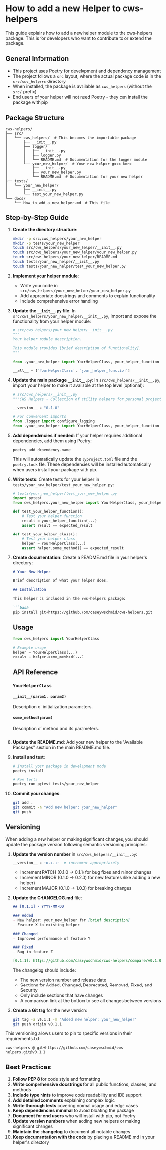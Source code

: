 # How to add a new Helper to cws-helpers

This guide explains how to add a new helper module to the cws-helpers package. This is for developers who want to contribute to or extend the package.

## General Information

- This project uses Poetry for development and dependency management
- The project follows a `src` layout, where the actual package code is in the `src/cws_helpers` directory
- When installed, the package is available as `cws_helpers` (without the `src/` prefix)
- End users of your helper will not need Poetry - they can install the package with pip

## Package Structure

```
cws-helpers/
├── src/
│   └── cws_helpers/  # This becomes the importable package
│       ├── __init__.py
│       ├── logger/
│       │   ├── __init__.py
│       │   ├── logger.py
│       │   └── README.md  # Documentation for the logger module
│       └── your_new_helper/  # Your new helper goes here
│           ├── __init__.py
│           ├── your_new_helper.py
│           └── README.md  # Documentation for your new helper
├── tests/
│   └── your_new_helper/
│       ├── __init__.py
│       └── test_your_new_helper.py
└── docs/
    └── How_to_add_a_new_helper.md  # This file
```

## Step-by-Step Guide

1. **Create the directory structure**:
   ```bash
   mkdir -p src/cws_helpers/your_new_helper
   mkdir -p tests/your_new_helper
   touch src/cws_helpers/your_new_helper/__init__.py
   touch src/cws_helpers/your_new_helper/your_new_helper.py
   touch src/cws_helpers/your_new_helper/README.md
   touch tests/your_new_helper/__init__.py
   touch tests/your_new_helper/test_your_new_helper.py
   ```

2. **Implement your helper module**:
   - Write your code in `src/cws_helpers/your_new_helper/your_new_helper.py`
   - Add appropriate docstrings and comments to explain functionality
   - Include comprehensive error handling

3. **Update the `__init__.py` file**:
   In `src/cws_helpers/your_new_helper/__init__.py`, import and expose the functionality from your helper module:
   ```python
   # src/cws_helpers/your_new_helper/__init__.py
   """
   Your helper module description.
   
   This module provides [brief description of functionality].
   """
   
   from .your_new_helper import YourHelperClass, your_helper_function
   
   __all__ = ['YourHelperClass', 'your_helper_function']
   ```

4. **Update the main package `__init__.py`**:
   In `src/cws_helpers/__init__.py`, import your helper to make it available at the top level (optional):
   ```python
   # src/cws_helpers/__init__.py
   """CWS Helpers - Collection of utility helpers for personal projects."""
   
   __version__ = "0.1.0"
   
   # For convenient imports
   from .logger import configure_logging
   from .your_new_helper import YourHelperClass, your_helper_function
   ```

5. **Add dependencies if needed**:
   If your helper requires additional dependencies, add them using Poetry:
   ```bash
   poetry add dependency-name
   ```
   This will automatically update the `pyproject.toml` file and the `poetry.lock` file. These dependencies will be installed automatically when users install your package with pip.

6. **Write tests**:
   Create tests for your helper in `tests/your_new_helper/test_your_new_helper.py`:
   ```python
   # tests/your_new_helper/test_your_new_helper.py
   import pytest
   from cws_helpers.your_new_helper import YourHelperClass, your_helper_function
   
   def test_your_helper_function():
       # Test your helper function
       result = your_helper_function(...)
       assert result == expected_result
   
   def test_your_helper_class():
       # Test your helper class
       helper = YourHelperClass(...)
       assert helper.some_method() == expected_result
   ```

7. **Create documentation**:
   Create a README.md file in your helper's directory:
   ```markdown
   # Your New Helper
   
   Brief description of what your helper does.
   
   ## Installation
   
   This helper is included in the cws-helpers package:
   
   ```bash
   pip install git+https://github.com/caseywschmid/cws-helpers.git
   ```
   
   ## Usage
   
   ```python
   from cws_helpers import YourHelperClass
   
   # Example usage
   helper = YourHelperClass(...)
   result = helper.some_method(...)
   ```
   
   ## API Reference
   
   ### `YourHelperClass`
   
   #### `__init__(param1, param2)`
   
   Description of initialization parameters.
   
   #### `some_method(param)`
   
   Description of method and its parameters.
   ```

8. **Update the README.md**:
   Add your new helper to the "Available Packages" section in the main README.md file.

9. **Install and test**:
   ```bash
   # Install your package in development mode
   poetry install
   
   # Run tests
   poetry run pytest tests/your_new_helper
   ```

10. **Commit your changes**:
    ```bash
    git add .
    git commit -m "Add new helper: your_new_helper"
    git push
    ```

## Versioning

When adding a new helper or making significant changes, you should update the package version following semantic versioning principles:

1. **Update the version number** in `src/cws_helpers/__init__.py`:
   ```python
   __version__ = "0.1.1"  # Increment appropriately
   ```

   - Increment PATCH (0.1.0 → 0.1.1) for bug fixes and minor changes
   - Increment MINOR (0.1.0 → 0.2.0) for new features (like adding a new helper)
   - Increment MAJOR (0.1.0 → 1.0.0) for breaking changes

2. **Update the CHANGELOG.md** file:
   ```markdown
   ## [0.1.1] - YYYY-MM-DD
   
   ### Added
   - New helper: your_new_helper for [brief description]
   - Feature X to existing helper
   
   ### Changed
   - Improved performance of feature Y
   
   ### Fixed
   - Bug in feature Z
   
   [0.1.1]: https://github.com/caseywschmid/cws-helpers/compare/v0.1.0...v0.1.1
   ```

   The changelog should include:
   - The new version number and release date
   - Sections for Added, Changed, Deprecated, Removed, Fixed, and Security
   - Only include sections that have changes
   - A comparison link at the bottom to see all changes between versions

3. **Create a Git tag** for the new version:
   ```bash
   git tag -a v0.1.1 -m "Added new helper: your_new_helper"
   git push origin v0.1.1
   ```

This versioning allows users to pin to specific versions in their requirements.txt:
```
cws-helpers @ git+https://github.com/caseywschmid/cws-helpers.git@v0.1.1
```

## Best Practices

1. **Follow PEP 8** for code style and formatting
2. **Write comprehensive docstrings** for all public functions, classes, and methods
3. **Include type hints** to improve code readability and IDE support
4. **Add detailed comments** explaining complex logic
5. **Write thorough tests** covering normal usage and edge cases
6. **Keep dependencies minimal** to avoid bloating the package
7. **Document for end users** who will install with pip, not Poetry
8. **Update version numbers** when adding new helpers or making significant changes
9. **Maintain the changelog** to document all notable changes
10. **Keep documentation with the code** by placing a README.md in your helper's directory
